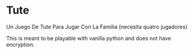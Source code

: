 # Tute
Un Juego De Tute Para Jugar Con La Familia (necesita quatro jugadores)

This is meant to be playable with vanilla python and does not have encryption.